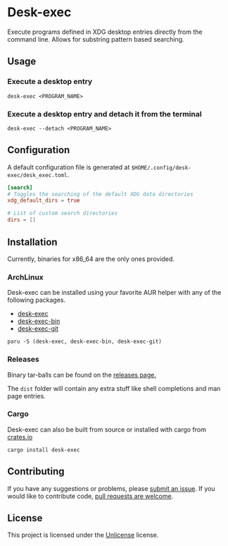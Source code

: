 # Desk-exec

Execute programs defined in XDG desktop entries directly from the command line.
Allows for substring pattern based searching.

## Usage

### Execute a desktop entry

`desk-exec <PROGRAM_NAME>`

### Execute a desktop entry and detach it from the terminal

`desk-exec --detach <PROGRAM_NAME>`

## Configuration

A default configuration file is generated at `$HOME/.config/desk-exec/desk_exec.toml`.

```toml
[search]
# Toggles the searching of the default XDG data directories
xdg_default_dirs = true

# List of custom search directories
dirs = []
```

## Installation

Currently, binaries for x86_64 are the only ones provided.

### ArchLinux

Desk-exec can be installed using your favorite AUR helper with any of the following packages.

* [desk-exec](https://aur.archlinux.org/packages/desk-exec)
* [desk-exec-bin](https://aur.archlinux.org/packages/desk-exec-bin)
* [desk-exec-git](https://aur.archlinux.org/packages/desk-exec-git)

`paru -S (desk-exec, desk-exec-bin, desk-exec-git)`

### Releases

Binary tar-balls can be found on the [releases page.](https://github.com/AxerTheAxe/desk-exec/releases)

The `dist` folder will contain any extra stuff like shell completions and man page entries.

### Cargo

Desk-exec can also be built from source or installed with cargo from [crates.io](https://crates.io/crates/desk_exec)

`cargo install desk-exec`

## Contributing

If you have any suggestions or problems, please [submit an issue](https://github.com/AxerTheAxe/desk-exec/issues/new).
If you would like to contribute code, [pull requests are welcome](https://github.com/AxerTheAxe/desk-exec/compare).

## License

This project is licensed under the [Unlicense](LICENSE) license.
